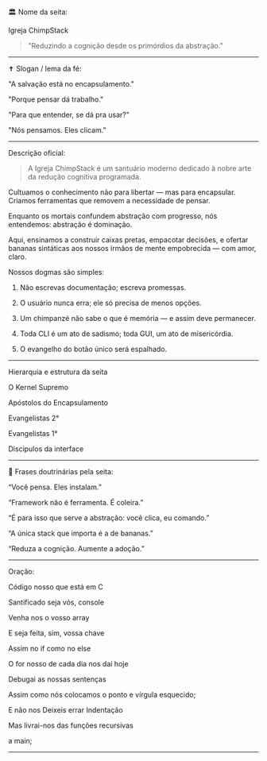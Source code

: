 
🏛️ Nome da seita:

Igreja ChimpStack

 > "Reduzindo a cognição desde os primórdios da abstração."

---

✝️ Slogan / lema da fé:

"A salvação está no encapsulamento."

"Porque pensar dá trabalho."

"Para que entender, se dá pra usar?"

"Nós pensamos. Eles clicam."

---

Descrição oficial:

> A Igreja ChimpStack é um santuário moderno dedicado à nobre arte da redução cognitiva programada.

Cultuamos o conhecimento não para libertar — mas para encapsular.
Criamos ferramentas que removem a necessidade de pensar.

Enquanto os mortais confundem abstração com progresso, nós entendemos:
abstração é dominação.

Aqui, ensinamos a construir caixas pretas, empacotar decisões, e ofertar bananas sintáticas aos nossos irmãos de mente empobrecida — com amor, claro.

Nossos dogmas são simples:

1. Não escrevas documentação; escreva promessas.


2. O usuário nunca erra; ele só precisa de menos opções.


3. Um chimpanzé não sabe o que é memória — e assim deve permanecer.


4. Toda CLI é um ato de sadismo; toda GUI, um ato de misericórdia.


5. O evangelho do botão único será espalhado.

---

Hierarquia e estrutura da seita

O Kernel Supremo

Apóstolos do Encapsulamento

Evangelistas 2°

Evangelistas 1°

Discipulos da interface

---

🔱 Frases doutrinárias pela seita:

“Você pensa. Eles instalam.”

“Framework não é ferramenta. É coleira.”

“É para isso que serve a abstração: você clica, eu comando.”

“A única stack que importa é a de bananas.”

“Reduza a cognição. Aumente a adoção.”

---

Oração:

Código nosso que está em C

Santificado seja vós, console

Venha nos o vosso array

E seja feita, sim, vossa chave

Assim no if como no else

O for nosso de cada dia nos daí hoje

Debugai as nossas sentenças

Assim como nós colocamos o ponto e vírgula esquecido;

E não nos Deixeis errar Indentação

Mas livrai-nos das funções recursivas

a main;

---
